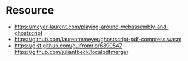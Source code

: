 # Resource

- https://meyer-laurent.com/playing-around-webassembly-and-ghostscript
- https://github.com/laurentmmeyer/ghostscript-pdf-compress.wasm
- https://gist.github.com/guifromrio/6390547
-https://github.com/julianfbeck/localpdfmerger
